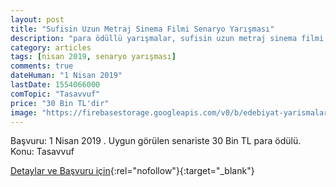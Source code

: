 ```yaml
---
layout: post
title: "Sufisin Uzun Metraj Sinema Filmi Senaryo Yarışması"
description: "para ödüllü yarışmalar, sufisin uzun metraj sinema filmi senaryo yarışması"
category: articles
tags: [nisan 2019, senaryo yarışması]
comments: true
dateHuman: "1 Nisan 2019"
lastDate: 1554066000
comTopic: "Tasavvuf"
price: "30 Bin TL'dir"
image: "https://firebasestorage.googleapis.com/v0/b/edebiyat-yarismalari.appspot.com/o/sufisin.jpg?alt=media&token=b2db8da1-f848-4d61-a19d-225c18f7813e"
---
```


Başvuru: 1 Nisan 2019 . Uygun görülen senariste 30 Bin TL para ödülü.
Konu: Tasavvuf

[Detaylar ve Başvuru için](https://konyakultur.gov.tr/index.php?route=pages/pages&page_id=65&utm_source=edebiyatyarismalari.com&utm_medium=affiliate){:rel="nofollow"}{:target="_blank"}
